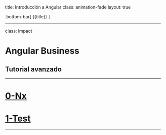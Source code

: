 title: Introducción a Angular
class: animation-fade
layout: true

.bottom-bar[
{{title}}
]

---

class: impact

# Angular Business

## Tutorial avanzado

---

# [0-Nx](https://academiabinaria.github.io/angular-business/0-hello.html)

# [1-Test](https://academiabinaria.github.io/angular-business/1-base.html)

---

